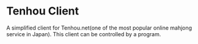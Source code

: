 # Tenhou Client
A simplified client for Tenhou.net(one of the most popular online mahjong service in Japan). This client can be controlled by a program.

